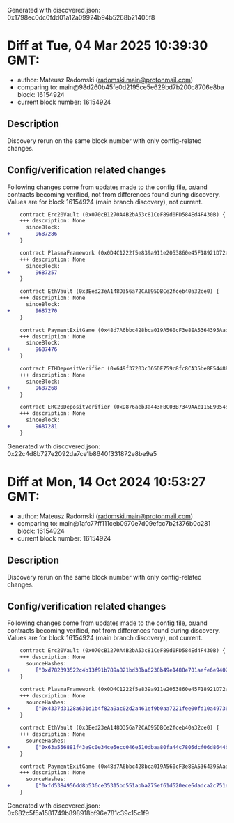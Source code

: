Generated with discovered.json: 0x1798ec0dc0fdd01a12a09924b94b5268b21405f8

# Diff at Tue, 04 Mar 2025 10:39:30 GMT:

- author: Mateusz Radomski (<radomski.main@protonmail.com>)
- comparing to: main@98d260b45fe0d2195ce5e629bd7b200c8706e8ba block: 16154924
- current block number: 16154924

## Description

Discovery rerun on the same block number with only config-related changes.

## Config/verification related changes

Following changes come from updates made to the config file,
or/and contracts becoming verified, not from differences found during
discovery. Values are for block 16154924 (main branch discovery), not current.

```diff
    contract Erc20Vault (0x070cB1270A4B2bA53c81CeF89d0FD584Ed4F430B) {
    +++ description: None
      sinceBlock:
+        9687286
    }
```

```diff
    contract PlasmaFramework (0x0D4C1222f5e839a911e2053860e45F18921D72ac) {
    +++ description: None
      sinceBlock:
+        9687257
    }
```

```diff
    contract EthVault (0x3Eed23eA148D356a72CA695DBCe2fceb40a32ce0) {
    +++ description: None
      sinceBlock:
+        9687270
    }
```

```diff
    contract PaymentExitGame (0x48d7A6bbc428bca019A560cF3e8EA5364395Aad3) {
    +++ description: None
      sinceBlock:
+        9687476
    }
```

```diff
    contract ETHDepositVerifier (0x649f37203c365DE759c8fc8CA35beBF5448F70Be) {
    +++ description: None
      sinceBlock:
+        9687268
    }
```

```diff
    contract ERC20DepositVerifier (0xD876aeb3a443FBC03B7349AAc115E9054563CD82) {
    +++ description: None
      sinceBlock:
+        9687281
    }
```

Generated with discovered.json: 0x22c4d8b727e2092da7ce1b8640f331872e8be9a5

# Diff at Mon, 14 Oct 2024 10:53:27 GMT:

- author: Mateusz Radomski (<radomski.main@protonmail.com>)
- comparing to: main@1afc77ff111ceb0970e7d09efcc7b2f376b0c281 block: 16154924
- current block number: 16154924

## Description

Discovery rerun on the same block number with only config-related changes.

## Config/verification related changes

Following changes come from updates made to the config file,
or/and contracts becoming verified, not from differences found during
discovery. Values are for block 16154924 (main branch discovery), not current.

```diff
    contract Erc20Vault (0x070cB1270A4B2bA53c81CeF89d0FD584Ed4F430B) {
    +++ description: None
      sourceHashes:
+        ["0xd782393522c4b13f91b789a821bd38ba6238b49e1488e701aefe6e9402344572"]
    }
```

```diff
    contract PlasmaFramework (0x0D4C1222f5e839a911e2053860e45F18921D72ac) {
    +++ description: None
      sourceHashes:
+        ["0x4337d3128a631d1b4f82a9ac02d2a461ef9b0aa7221fee00fd10a49736acbb6e"]
    }
```

```diff
    contract EthVault (0x3Eed23eA148D356a72CA695DBCe2fceb40a32ce0) {
    +++ description: None
      sourceHashes:
+        ["0x63a556881f43e9c0e34ce5ecc046e510dbaa80fa44c7805dcf06d8644bc509e8"]
    }
```

```diff
    contract PaymentExitGame (0x48d7A6bbc428bca019A560cF3e8EA5364395Aad3) {
    +++ description: None
      sourceHashes:
+        ["0xfd5384956dd8b536ce35315bd551abba275ef61d520ece5dadca2c751e09ff0f"]
    }
```

Generated with discovered.json: 0x682c5f5a1581749b898918bf96e781c39c15c1f9

